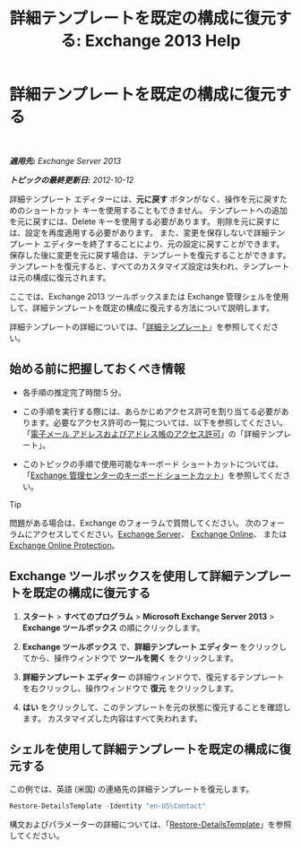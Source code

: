 ﻿---
title: '詳細テンプレートを既定の構成に復元する: Exchange 2013 Help'
TOCTitle: 詳細テンプレートを既定の構成に復元する
ms:assetid: 84c5f49b-614d-4f0e-8701-0979a2eb90bf
ms:mtpsurl: https://technet.microsoft.com/ja-jp/library/Bb232102(v=EXCHG.150)
ms:contentKeyID: 49896342
ms.date: 04/24/2018
mtps_version: v=EXCHG.150
ms.translationtype: HT
---

# 詳細テンプレートを既定の構成に復元する

 

_**適用先:** Exchange Server 2013_

_**トピックの最終更新日:** 2012-10-12_

詳細テンプレート エディターには、<strong>元に戻す</strong> ボタンがなく、操作を元に戻すためのショートカット キーを使用することもできません。 テンプレートへの追加を元に戻すには、Delete キーを使用する必要があります。 削除を元に戻すには、設定を再度適用する必要があります。 また、変更を保存しないで詳細テンプレート エディターを終了することにより、元の設定に戻すことができます。 保存した後に変更を元に戻す場合は、テンプレートを復元することができます。 テンプレートを復元すると、すべてのカスタマイズ設定は失われ、テンプレートは元の構成に復元されます。

ここでは、Exchange 2013 ツールボックスまたは Exchange 管理シェルを使用して、詳細テンプレートを既定の構成に復元する方法について説明します。

詳細テンプレートの詳細については、「[詳細テンプレート](details-templates-exchange-2013-help.md)」を参照してください。

## 始める前に把握しておくべき情報

  - 各手順の推定完了時間:5 分。

  - この手順を実行する際には、あらかじめアクセス許可を割り当てる必要があります。必要なアクセス許可の一覧については、以下を参照してください。「[電子メール アドレスおよびアドレス帳のアクセス許可](email-address-and-address-book-permissions-exchange-2013-help.md)」の「詳細テンプレート」。

  - このトピックの手順で使用可能なキーボード ショートカットについては、「[Exchange 管理センターのキーボード ショートカット](keyboard-shortcuts-in-the-exchange-admin-center-exchange-online-protection-help.md)」を参照してください。


> [!TIP]
> 問題がある場合は、Exchange のフォーラムで質問してください。 次のフォーラムにアクセスしてください。<A href="https://go.microsoft.com/fwlink/p/?linkid=60612">Exchange Server</A>、 <A href="https://go.microsoft.com/fwlink/p/?linkid=267542">Exchange Online</A>、 または <A href="https://go.microsoft.com/fwlink/p/?linkid=285351">Exchange Online Protection</A>。



## Exchange ツールボックスを使用して詳細テンプレートを既定の構成に復元する

1.  <strong>スタート</strong> \> <strong>すべてのプログラム</strong> \> <strong>Microsoft Exchange Server 2013</strong> \> <strong>Exchange ツールボックス</strong> の順にクリックします。

2.  <strong>Exchange ツールボックス</strong> で、<strong>詳細テンプレート エディター</strong> をクリックしてから、操作ウィンドウで <strong>ツールを開く</strong> をクリックします。

3.  <strong>詳細テンプレート エディター</strong> の詳細ウィンドウで、復元するテンプレートを右クリックし、操作ウィンドウで <strong>復元</strong> をクリックします。

4.  <strong>はい</strong> をクリックして、このテンプレートを元の状態に復元することを確認します。 カスタマイズした内容はすべて失われます。

## シェルを使用して詳細テンプレートを既定の構成に復元する

この例では、英語 (米国) の連絡先の詳細テンプレートを復元します。

```powershell
Restore-DetailsTemplate -Identity "en-US\Contact"
```

構文およびパラメーターの詳細については、「[Restore-DetailsTemplate](https://technet.microsoft.com/ja-jp/library/bb125188\(v=exchg.150\))」を参照してください。

